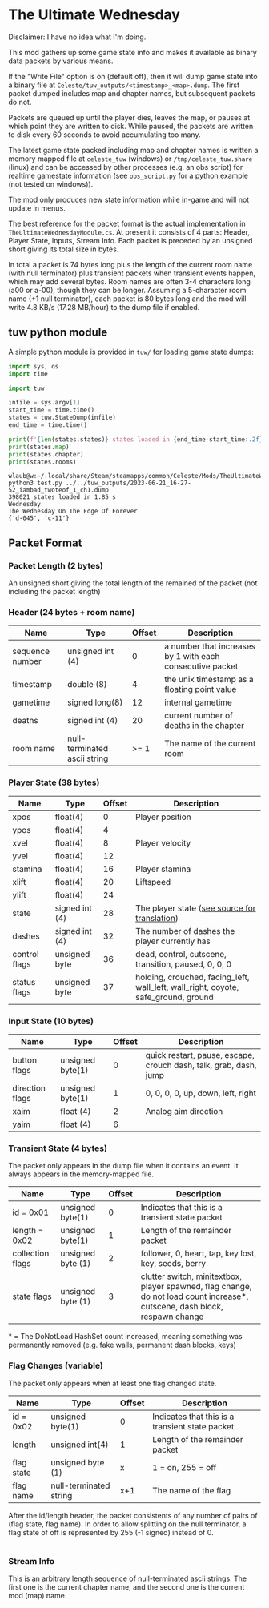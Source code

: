 # The Ultimate Wednesday

Disclaimer: I have no idea what I'm doing.

This mod gathers up some game state info and makes it available as binary data packets by various means.

If the "Write File" option is on (default off), then it will dump game state into a binary file at `Celeste/tuw_outputs/<timestamp>_<map>.dump`. The first packet dumped includes map and chapter names, but subsequent packets do not. 

Packets are queued up until the player dies, leaves the map, or pauses at which point they are written to disk. While paused, the packets are written to disk every 60 seconds to avoid accumulating too many.

The latest game state packed including map and chapter names is written a memory mapped file at `celeste_tuw` (windows) or `/tmp/celeste_tuw.share` (linux) and can be accessed by other processes (e.g. an obs script) for realtime gamestate information (see `obs_script.py` for a python example (not tested on windows)).

The mod only produces new state information while in-game and will not update in menus.

The best reference for the packet format is the actual implementation in `TheUltimateWednesdayModule.cs`. At present it consists of 4 parts: Header, Player State, Inputs, Stream Info. Each packet is preceded by an unsigned short giving its total size in bytes.

In total a packet is 74 bytes long plus the length of the current room name (with null terminator) plus transient packets when transient events happen, which may add several bytes. Room names are often 3-4 characters long (a00 or a-00), though they can be longer. Assuming a 5-character room name (+1 null terminator), each packet is 80 bytes long and the mod will write 4.8 KB/s (17.28 MB/hour) to the dump file if enabled.

## tuw python module

A simple python module is provided in `tuw/` for loading game state dumps:

```python
import sys, os
import time

import tuw

infile = sys.argv[1]
start_time = time.time()
states = tuw.StateDump(infile)
end_time = time.time()

print(f'{len(states.states)} states loaded in {end_time-start_time:.2f} s')
print(states.map)
print(states.chapter)
print(states.rooms)
```

```
wlaub@w:~/.local/share/Steam/steamapps/common/Celeste/Mods/TheUltimateWednesday$ python3 test.py ../../tuw_outputs/2023-06-21_16-27-52_iambad_twoteof_1_ch1.dump 
398021 states loaded in 1.85 s
Wednesday
The Wednesday On The Edge Of Forever
{'d-045', 'c-11'}
```

## Packet Format

### Packet Length (2 bytes)

An unsigned short giving the total length of the remained of the packet (not including the packet length)

### Header (24 bytes + room name)

|Name | Type | Offset | Description |
|----|----|---|---|
| sequence number | unsigned int (4) | 0 | a number that increases by 1 with each consecutive packet |
| timestamp | double (8) | 4 | the unix timestamp as a floating point value |
| gametime | signed long(8) | 12 | internal gametime |
| deaths | signed int (4) | 20 | current number of deaths in the chapter |
| room name | null-terminated ascii string | >= 1 | The name of the current room |

### Player State (38 bytes)

|Name | Type | Offset | Description |
|----|----|---|---|
| xpos | float(4) | 0 | Player position |
| ypos | float(4) | 4 |  |
| xvel | float(4) | 8 | Player velocity |
| yvel | float(4) | 12 |  |
| stamina | float(4) | 16 | Player stamina |
| xlift | float(4) | 20 | Liftspeed |
| ylift | float(4) | 24 |  |
| state | signed int (4) | 28 | The player state ([see source for translation](https://github.com/NoelFB/Celeste/blob/master/Source/Player/Player.cs#L140)) |
| dashes | signed int (4) | 32 | The number of dashes the player currently has |
| control flags | unsigned byte | 36 | dead, control, cutscene, transition, paused, 0, 0, 0 |
| status flags | unsigned byte | 37 | holding, crouched, facing_left, wall_left, wall_right, coyote, safe_ground, ground |

### Input State (10 bytes)

|Name | Type | Offset | Description |
|----|----|---|---|
| button flags |  unsigned byte(1) | 0 | quick restart, pause, escape, crouch dash, talk, grab, dash, jump |
| direction flags | unsigned byte(1) | 1 | 0, 0, 0, 0, up, down, left, right |
| xaim | float (4) | 2 | Analog aim direction |
| yaim | float (4) | 6 |  |

### Transient State (4 bytes)

The packet only appears in the dump file when it contains an event. It always appears in the memory-mapped file.

|Name | Type | Offset | Description |
|----|----|---|---|
| id = 0x01 |  unsigned byte(1) | 0 | Indicates that this is a transient state packet |
| length = 0x02 | unsigned byte(1) | 1 | Length of the remainder packet |
| collection flags | unsigned byte (1) | 2 | follower, 0, heart, tap, key lost, key, seeds, berry |
| state flags | unsigned byte (1) | 3 | clutter switch, minitextbox, player spawned, flag change, do not load count increase\*, cutscene, dash block, respawn change |

\* = The DoNotLoad HashSet count increased, meaning something was permanently removed (e.g. fake walls, permanent dash blocks, keys)

### Flag Changes (variable)

The packet only appears when at least one flag changed state.

|Name | Type | Offset | Description |
|----|----|---|---|
| id = 0x02 |  unsigned byte(1) | 0 | Indicates that this is a transient state packet |
| length  | unsigned int(4) | 1 | Length of the remainder packet |
| flag state | unsigned byte (1) | x | 1 = on, 255 = off |
| flag name | null-terminated string | x+1 | The name of the flag |

After the id/length header, the packet consistents of any number of pairs of (flag state, flag name). In order to allow splitting on the null terminator, a flag state of off is represented by 255 (-1 signed) instead of 0.

#
### Stream Info
This is an arbitrary length sequence of null-terminated ascii strings. The first one is the current chapter name, and the second one is the current mod (map) name.


